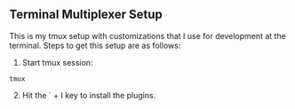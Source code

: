 ## Terminal Multiplexer Setup

This is my tmux setup with customizations that I use for development at the terminal. Steps to get this setup are as follows:

1. Start tmux session:

```
tmux
```

2. Hit the ` + I key to install the plugins.
